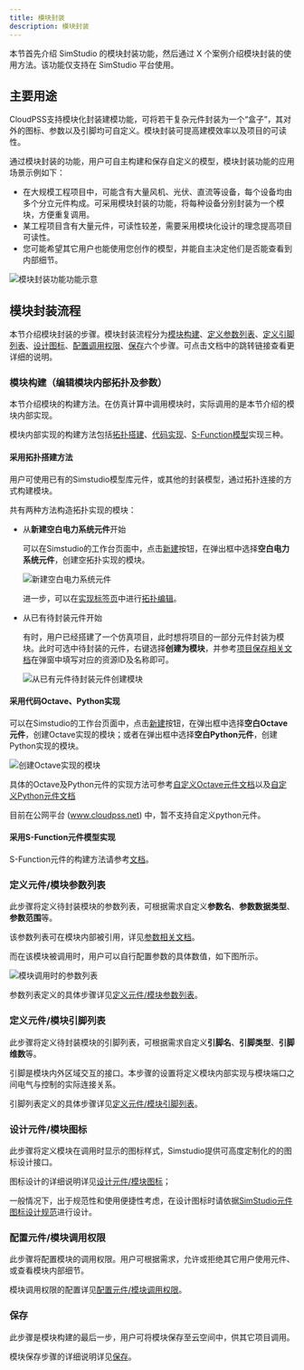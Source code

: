 ```yaml
---
title: 模块封装
description: 模块封装
---
```


本节首先介绍 SimStudio 的模块封装功能，然后通过 X 个案例介绍模块封装的使用方法。该功能仅支持在 SimStudio 平台使用。

## 主要用途

CloudPSS支持模块化封装建模功能，可将若干复杂元件封装为一个“盒子”，其对外的图标、参数以及引脚均可自定义。模块封装可提高建模效率以及项目的可读性。

通过模块封装的功能，用户可自主构建和保存自定义的模型，模块封装功能的应用场景示例如下：

- 在大规模工程项目中，可能含有大量风机、光伏、直流等设备，每个设备均由多个分立元件构成。可采用模块封装的功能，将每种设备分别封装为一个模块，方便重复调用。
- 某工程项目含有大量元件，可读性较差，需要采用模块化设计的理念提高项目可读性。
- 您可能希望其它用户也能使用您创作的模型，并能自主决定他们是否能查看到内部细节。

![模块封装功能功能示意](./nested.png)

## 模块封装流程

本节介绍模块封装的步骤。模块封装流程分为[模块构建](#模块构建编辑模块内部拓扑及参数)、[定义参数列表](#定义元件模块参数列表)、[定义引脚列表](#定义元件模块引脚列表)、[设计图标](#设计元件模块图标)、[配置调用权限](#配置元件模块调用权限)、[保存](#保存)六个步骤。可点击文档中的跳转链接查看更详细的说明。

### 模块构建（编辑模块内部拓扑及参数）

本节介绍模块的构建方法。在仿真计算中调用模块时，实际调用的是本节介绍的模块内部实现。

模块内部实现的构建方法包括[拓扑搭建](#采用拓扑搭建方法)、[代码实现](#采用代码octavepython实现)、[S-Function模型](#采用s-function元件模型实现)实现三种。

#### 采用拓扑搭建方法
用户可使用已有的Simstudio模型库元件，或其他的封装模型，通过拓扑连接的方式构建模块。

共有两种方法构造拓扑实现的模块：

- 从**新建空白电力系统元件**开始

    可以在Simstudio的工作台页面中，点击[新建](../../40-workbench/10-toolbar/index.md#新建)按钮，在弹出框中选择**空白电力系统元件**，创建空拓扑实现的模块。

    ![新建空白电力系统元件](./blank-component.png)

    进一步，可以在[实现标签页](../../40-workbench/20-function-zone/30-design-tab/index.md)中进行[拓扑编辑](../../40-workbench/20-function-zone/30-design-tab/20-topology-editing/index.md)。

- 从已有待封装元件开始
    
    有时，用户已经搭建了一个仿真项目，此时想将项目的一部分元件封装为模块。此时可选中待封装的元件，右键选择**创建为模块**，并参考[项目保存相关文档](../../40-workbench/10-toolbar/index.md#另存为)在弹窗中填写对应的资源ID及名称即可。

    ![从已有元件待封装元件创建模块](./create-by-exist.png)

#### 采用代码Octave、Python实现

可以在Simstudio的工作台页面中，点击[新建](../../40-workbench/10-toolbar/index.md#新建)按钮，在弹出框中选择**空白Octave元件**，创建Octave实现的模块；或者在弹出框中选择**空白Python元件**，创建Python实现的模块。

![创建Octave实现的模块](./create-octave.png)

具体的Octave及Python元件的实现方法可参考[自定义Octave元件文档](../../../../20-emtlab/50-emts/50-user-defined/10-octave-control/index.md)以及[自定义Python元件文档](../../../../20-emtlab/50-emts/50-user-defined/20-python-control/index.md)

目前在公网平台 (www.cloudpss.net) 中，暂不支持自定义python元件。

#### 采用S-Function元件模型实现

S-Function元件的构建方法请参考[文档](../../../../20-emtlab/50-emts/50-user-defined/30-s-function-control/index.md)。

### 定义元件/模块参数列表

此步骤将定义待封装模块的参数列表，可根据需求自定义**参数名**、**参数数据类型**、**参数范围**等。

该参数列表可在模块内部被引用，详见[参数相关文档](../10-params-variables-pins/index.md#参数)。

而在该模块被调用时，用户可以自行配置参数的具体数值，如下图所示。

![模块调用时的参数列表](./parameter-config.png)

参数列表定义的具体步骤详见[定义元件/模块参数列表](./10-define-module-param-list/index.md)。

### 定义元件/模块引脚列表

此步骤将定义待封装模块的引脚列表，可根据需求自定义**引脚名**、**引脚类型**、**引脚维数**等。

引脚是模块内外区域交互的接口。本步骤的设置将定义模块内部实现与模块端口之间电气与控制的实际连接关系。

引脚列表定义的具体步骤详见[定义元件/模块引脚列表](./20-define-module-pin-list/index.md)。

### 设计元件/模块图标

此步骤将定义模块在调用时显示的图标样式，Simstudio提供可高度定制化的的图标设计接口。

图标设计的详细说明详见[设计元件/模块图标](./30-design-module-icon/index.md)；

一般情况下，出于规范性和使用便捷性考虑，在设计图标时请依据[SimStudio元件图标设计规范](./30-design-module-icon/70-simstudio-icon-guideline/index.md)进行设计。

### 配置元件/模块调用权限

此步骤将配置模块的调用权限。用户可根据需求，允许或拒绝其它用户使用元件、或查看模块内部细节。

模块调用权限的配置详见[配置元件/模块调用权限](./40-module-permission-config/index.md)。

### 保存

此步骤是模块构建的最后一步，用户可将模块保存至云空间中，供其它项目调用。

模块保存步骤的详细说明详见[保存](./50-save/index.md)。
